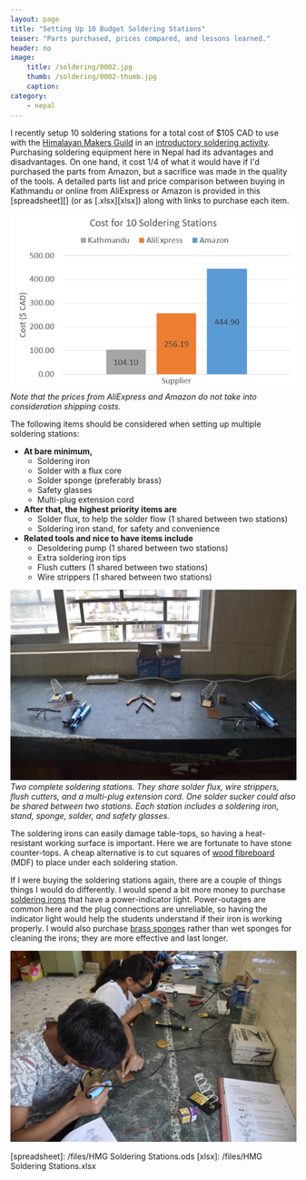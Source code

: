 ```yaml
---
layout: page
title: "Setting Up 10 Budget Soldering Stations"
teaser: "Parts purchased, prices compared, and lessons learned."
header: no
image: 
    title: /soldering/0002.jpg
    thumb: /soldering/0002-thumb.jpg
    caption: 
category:
    - nepal   
---
```


I recently setup 10 soldering stations for a total cost of $105 CAD to use with the [Himalayan Makers Guild](/nepal/clubsetup) in an [introductory soldering activity](/nepal/activity8). Purchasing soldering equipment here in Nepal had its advantages and disadvantages. On one hand, it cost 1/4 of what it would have if I'd purchased the parts from Amazon, but a sacrifice was made in the quality of the tools. A detailed parts list and price comparison between buying in Kathmandu or online from AliExpress or Amazon is provided in this [spreadsheet][] (or as [.xlsx][xlsx]) along with links to purchase each item.

![costs](/images/soldering/costcomparison.png)
_Note that the prices from AliExpress and Amazon do not take into consideration shipping costs._

The following items should be considered when setting up multiple soldering stations:

*	**At bare minimum,**
	*	Soldering iron
	*	Solder with a flux core
	*	Solder sponge (preferably brass)
	*	Safety glasses
	*	Multi-plug extension cord
*	**After that, the highest priority items are**
	*	Solder flux, to help the solder flow (1 shared between two stations)
	*	Soldering iron stand, for safety and convenience
*	**Related tools and nice to have items include**
	*	Desoldering pump (1 shared between two stations)
	*	Extra soldering iron tips
	*	Flush cutters (1 shared between two stations)
	*	Wire strippers (1 shared between two stations)

![two stations](/images/soldering/0001.jpg)
_Two complete soldering stations. They share solder flux, wire strippers, flush cutters, and a multi-plug extension cord. One solder sucker could also be shared between two stations. Each station includes a soldering iron, stand, sponge, solder, and safety glasses._ 

The soldering irons can easily damage table-tops, so having a heat-resistant working surface is important. Here we are fortunate to have stone counter-tops. A cheap alternative is to cut squares of [wood fibreboard][MDF] (MDF) to place under each soldering station.

If I were buying the soldering stations again, there are a couple of things things I would do differently. I would spend a bit more money to purchase [soldering irons][aa-iron] that have a power-indicator light. Power-outages are common here and the plug connections are unreliable, so having the indicator light would help the students understand if their iron is working properly. I would also purchase [brass sponges][aa-sponge] rather than wet sponges for cleaning the irons; they are more effective and last longer.

![students in action](/images/soldering/0003.jpg)

[aa-sponge]: https://www.aliexpress.com/item/Free-Shipping-Brand-New-1pcs-Wire-With-Stand-Set-Welding-Soldering-Solder-Iron-Tip-Cleaner-Cleaning/32687250403.html
[aa-iron]: https://www.aliexpress.com/item/220V-60W-Adjustable-Temperature-Electric-Iron-Welding-Soldering-Iron-Solder-Rework-Repair-Tool-5pc-Iron-Tip/32434361333.html
[aa-stand]: https://www.aliexpress.com/item/Useful-Soldering-Iron-Metal-Stand-Holder-Safety-Protect-Base-Support-Station/32784645625.html
[MDF]: https://en.wikipedia.org/wiki/Medium-density_fibreboard
[spreadsheet]: /files/HMG Soldering Stations.ods
[xlsx]: /files/HMG Soldering Stations.xlsx